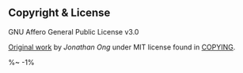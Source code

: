 <!-- ## TODO

- [ ] Add a new item to the todo list. -->

## Copyright & License

GNU Affero General Public License v3.0

[Original work](https://github.com/koajs/compress) by _Jonathan Ong_ under MIT license found in [COPYING](COPYING).

<idio-footer />

%~ -1%